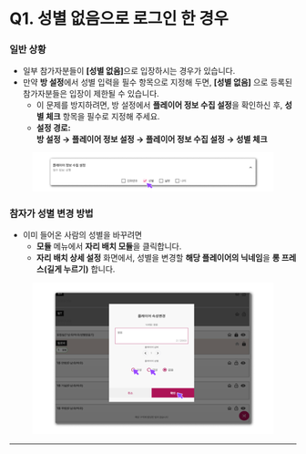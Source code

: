 # Q1. 성별 없음으로 로그인 한 경우

### 일반 상황

* 일부 참가자분들이 **\[성별 없음]**&#xC73C;로 입장하시는 경우가 있습니다.
* 만약 **방 설정**에서 성별 입력을 필수 항목으로 지정해 두면, **\[성별 없음]** 으로 등록된 참가자분들은 입장이 제한될 수 있습니다.
  * 이 문제를 방지하려면, 방 설정에서 **플레이어 정보 수집 설정**을 확인하신 후, **성별 체크** 항목을 필수로 지정해 주세요.
  * **설정 경로:**\
    **방 설정 → 플레이어 정보 설정 → 플레이어 정보 수집 설정 → 성별 체크**



<figure><img src="../../.gitbook/assets/234 (2).png" alt=""><figcaption></figcaption></figure>

### 참자가 성별 변경 방법

* 이미 들어온 사람의 성별을 바꾸려면
  * **모듈** 메뉴에서 **자리 배치 모듈**을 클릭합니다.
  * **자리 배치 상세 설정** 화면에서, 성별을 변경할 **해당 플레이어의 닉네임**을 **롱 프레스(길게 누르기)** 합니다.



<figure><img src="../../.gitbook/assets/12.png" alt=""><figcaption></figcaption></figure>

***
